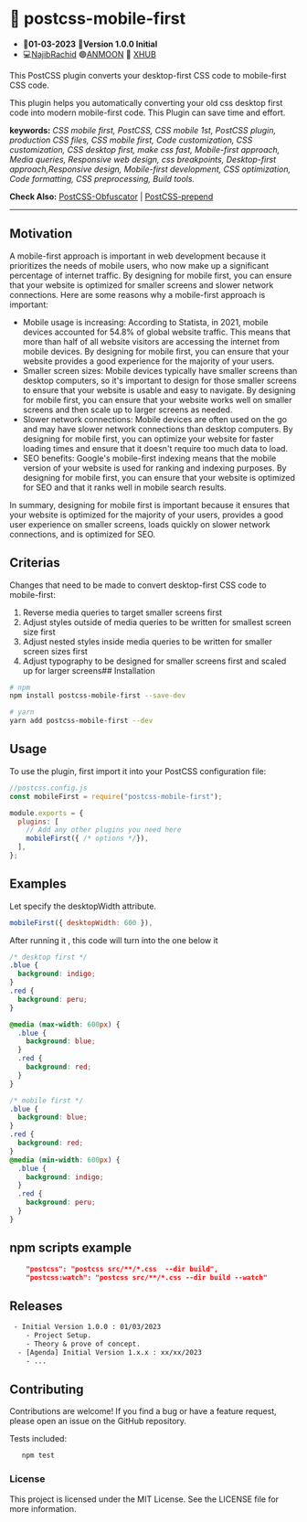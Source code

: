 # :calling: postcss-mobile-first

- :date:**01-03-2023** :pushpin:**Version 1.0.0 Initial**
- :computer:<a href="https://github.com/n4j1Br4ch1D" target="_blank" title="NajibRachid: Agile full-stack developer">NajibRachid</a> :purple_circle:<a href="https://anmoonweb.com/?ref=postcss-mobile-first" target="_blank" title="ANMOON: Right talents at the right place ">ANMOON</a> :office: <a href="https://x-hub.io/?ref=anmoon-postcss-mobile-first" target="_blank" title="XHUB: For Developers By Developers">XHUB</a>

This PostCSS plugin converts your desktop-first CSS code to mobile-first CSS code.

This plugin helps you automatically converting your old css desktop first code into modern mobile-first code. 
This Plugin can save time and effort. 

**keywords:** _CSS mobile first, PostCSS, CSS mobile 1st, PostCSS plugin, production CSS files, CSS mobile first, Code customization, CSS customization, CSS desktop first, make css fast, Mobile-first approach, Media queries, Responsive web design, css breakpoints, Desktop-first approach,Responsive design, Mobile-first development, CSS optimization, Code formatting, CSS preprocessing, Build tools._

**Check Also:** <a href="https://github.com/n4j1Br4ch1D/postcss-obfuscator" target="_blank" title="postcss-obfuscator: HTML/CSS Obfuscation Compiling">PostCSS-Obfuscator</a> | <a href="https://github.com/n4j1Br4ch1D/postcss-prepend" target="_blank" title="postcss-prepend:prepends a comment to the top of your CSS files">PostCSS-prepend</a>

---

## Motivation
A mobile-first approach is important in web development because it prioritizes the needs of mobile users, who now make up a significant percentage of internet traffic. By designing for mobile first, you can ensure that your website is optimized for smaller screens and slower network connections. Here are some reasons why a mobile-first approach is important:

 - Mobile usage is increasing: According to Statista, in 2021, mobile devices accounted for 54.8% of global website traffic. This means that more than half of all website visitors are accessing the internet from mobile devices. By designing for mobile first, you can ensure that your website provides a good experience for the majority of your users.
 - Smaller screen sizes: Mobile devices typically have smaller screens than desktop computers, so it's important to design for those smaller screens to ensure that your website is usable and easy to navigate. By designing for mobile first, you can ensure that your website works well on smaller screens and then scale up to larger screens as needed.
 - Slower network connections: Mobile devices are often used on the go and may have slower network connections than desktop computers. By designing for mobile first, you can optimize your website for faster loading times and ensure that it doesn't require too much data to load.
 -  SEO benefits: Google's mobile-first indexing means that the mobile version of your website is used for ranking and indexing purposes. By designing for mobile first, you can ensure that your website is optimized for SEO and that it ranks well in mobile search results.

In summary, designing for mobile first is important because it ensures that your website is optimized for the majority of your users, provides a good user experience on smaller screens, loads quickly on slower network connections, and is optimized for SEO.

## Criterias
Changes that need to be made to convert desktop-first CSS code to mobile-first:

1. Reverse media queries to target smaller screens first
2. Adjust styles outside of media queries to be written for smallest screen size first
3. Adjust nested styles inside media queries to be written for smaller screen sizes first
4. Adjust typography to be designed for smaller screens first and scaled up for larger screens## Installation

```sh
# npm
npm install postcss-mobile-first --save-dev
```

```sh
# yarn
yarn add postcss-mobile-first --dev
```

## Usage

To use the plugin, first import it into your PostCSS configuration file:

```js
//postcss.config.js
const mobileFirst = require("postcss-mobile-first");

module.exports = {
  plugins: [
    // Add any other plugins you need here
    mobileFirst({ /* options */}),
  ],
};
```

## Examples

Let specify the desktopWidth attribute.

```js
mobileFirst({ desktopWidth: 600 }),
```

After running it , this code will turn into the one below it
```css
/* desktop first */
.blue {
  background: indigo;
}
.red {
  background: peru;
}

@media (max-width: 600px) {
  .blue {
    background: blue;
  }
  .red {
    background: red;
  }
}
```

```css
/* mobile first */
.blue {
  background: blue;
}
.red {
  background: red;
}
@media (min-width: 600px) {
  .blue {
    background: indigo;
  }
  .red {
    background: peru;
  }
}

```
## npm scripts example

```json
    "postcss": "postcss src/**/*.css  --dir build",
    "postcss:watch": "postcss src/**/*.css --dir build --watch"
```

## Releases

```txt
 - Initial Version 1.0.0 : 01/03/2023
    - Project Setup.
    - Theory & prove of concept.
  - [Agenda] Initial Version 1.x.x : xx/xx/2023
    - ...
```

## Contributing

Contributions are welcome! If you find a bug or have a feature request, please open an issue on the GitHub repository.

Tests included:

```sh
   npm test
```

### License

This project is licensed under the MIT License. See the LICENSE file for more information.
